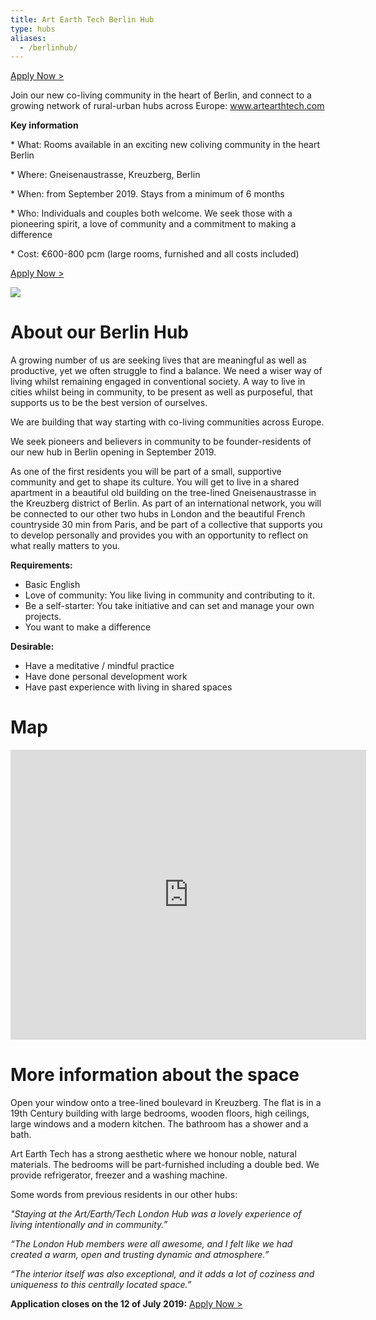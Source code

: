 ```yaml
---
title: Art Earth Tech Berlin Hub
type: hubs
aliases:
  - /berlinhub/
---
```


[Apply Now >]

[Apply Now >]:https://docs.google.com/forms/d/1jNUUlWj5UVqceQnEjKh74eIxWN7aXreeGU4Q79Lihio/edit


Join our new co-living community in the heart of Berlin, and connect to a growing network of rural-urban hubs across Europe: www.artearthtech.com

**Key information**

<p> * What: Rooms available in an exciting new coliving community in the heart Berlin </p>
<p> * Where: Gneisenaustrasse, Kreuzberg, Berlin </p>
<p> * When: from September 2019. Stays from a minimum of 6 months </p>
<p> * Who: Individuals and couples both welcome. We seek those with a pioneering spirit, a love of community and a commitment to making a difference </p>
<p> * Cost: €600-800 pcm (large rooms, furnished and all costs included) </p>

[Apply Now >]

<img src="/images/berlin-hub01.jpg">


# About our Berlin Hub

A growing number of us are seeking lives that are meaningful as well as productive, yet we often struggle to find a balance. We need a wiser way of living whilst remaining engaged in conventional society. A way to live in cities whilst being in community, to be present as well as purposeful, that supports us to be the best version of ourselves.

We are building that way starting with co-living communities across Europe.

We seek pioneers and believers in community to be founder-residents of our new hub in Berlin opening in September 2019.

As one of the first residents you will be part of a small, supportive community and get to shape its culture. You will get to live in a shared apartment in a beautiful old building on the tree-lined Gneisenaustrasse in the Kreuzberg district of Berlin. As part of an international network, you will be connected to our other two hubs in London and the beautiful French countryside 30 min from Paris, and be part of a collective that supports you to develop personally and provides you with an opportunity to reflect on what really matters to you.

**Requirements:**

* Basic English
* Love of community: You like living in community and contributing to it.
* Be a self-starter: You take initiative and can set and manage your own projects.
* You want to make a difference

**Desirable:**

* Have a meditative / mindful practice
* Have done personal development work
* Have past experience with living in shared spaces

# Map

<p>
<div class="mapouter"><div class="gmap_canvas"><iframe width="569" height="464" id="gmap_canvas" src="https://maps.google.com/maps?q=52%20Gneisenaustra%C3%9Fe%2C%20berlin&t=&z=13&ie=UTF8&iwloc=&output=embed" frameborder="0" scrolling="no" marginheight="0" marginwidth="0"></iframe>Google Maps Generator by <a href="https://www.embedgooglemap.net">embedgooglemap.net</a></div><style>.mapouter{position:relative;text-align:right;height:464px;width:569px;}.gmap_canvas {overflow:hidden;background:none!important;height:464px;width:569px;}</style></div>
</p>


# More information about the space

Open your window onto a tree-lined boulevard in Kreuzberg. The flat is in a 19th Century building with large bedrooms, wooden floors, high ceilings, large windows and a modern kitchen. The bathroom has a shower and a bath.

Art Earth Tech has a strong aesthetic where we honour noble, natural materials. The bedrooms will be part-furnished including a double bed. We provide refrigerator, freezer and a washing machine.

Some words from previous residents in our other hubs:

*"Staying at the Art/Earth/Tech London Hub was a lovely experience of living intentionally and in community.”*

*“The London Hub members were all awesome, and I felt like we had created a warm, open and trusting dynamic and atmosphere.”*

*“The interior itself was also exceptional, and it adds a lot of coziness and uniqueness to this centrally located space.”*

**Application closes on the 12 of July 2019:**
[Apply Now >]
